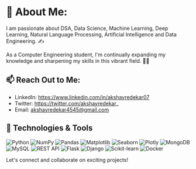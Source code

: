 # 💫 About Me:

I am passionate about DSA, Data Science, Machine Learning, Deep Learning, Natural Language Processing, Artificial Intelligence and Data Engineering. ✍️

As a Computer Engineering student, I'm continually expanding my knowledge and sharpening my skills in this vibrant field. 🚀💡

## 📫 Reach Out to Me:

- LinkedIn: https://www.linkedin.com/in/akshayredekar07
- Twitter: https://twitter.com/akshayredekar_
- Email: akshayredekar4545@gmail.com
  
## 🔧 Technologies & Tools

![Python](https://img.shields.io/badge/python-3670A0?style=plastic&logo=python&logoColor=ffdd54)
![NumPy](https://img.shields.io/badge/numpy-013243?style=plastic&logo=numpy&logoColor=white)
![Pandas](https://img.shields.io/badge/pandas-150458?style=plastic&logo=pandas&logoColor=white)
![Matplotlib](https://img.shields.io/badge/matplotlib-013243?style=plastic&logo=matplotlib&logoColor=white)
![Seaborn](https://img.shields.io/badge/seaborn-150458?style=plastic&logo=seaborn&logoColor=white)
![Plotly](https://img.shields.io/badge/plotly-3F4F75?style=plastic&logo=plotly&logoColor=white)
![MongoDB](https://img.shields.io/badge/MongoDB-4ea94b?style=plastic&logo=mongodb&logoColor=white)
![MySQL](https://img.shields.io/badge/mysql-00f?style=plastic&logo=mysql&logoColor=white)
![REST API](https://img.shields.io/badge/REST%20API-013243?style=plastic&logo=restapi&logoColor=white)
![Flask](https://img.shields.io/badge/flask-150458?style=plastic&logo=flask&logoColor=white)
![Django](https://img.shields.io/badge/django-092E20?style=plastic&logo=django&logoColor=white)
![Scikit-learn](https://img.shields.io/badge/scikit--learn-013243?style=plastic&logo=scikitlearn&logoColor=white)
![Docker](https://img.shields.io/badge/docker-00f?style=plastic&logo=docker&logoColor=white)


Let's connect and collaborate on exciting projects!

